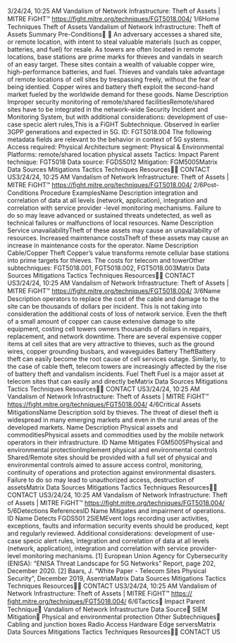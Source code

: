 3/24/24, 10:25 AM Vandalism of Network Infrastructure: Theft of Assets | MITRE FiGHT™
https://ﬁght.mitre.org/techniques/FGT5018.004/ 1/6Home Techniques Theft of Assets
Vandalism of Network
Infrastructure: Theft of Assets
Summary
Pre-Conditions󰅂 󰅂
An adversary accesses a shared site, or remote location, with
intent to steal valuable materials (such as copper, batteries,
and fuel) for resale.
As towers are often located in remote locations, base stations
are prime marks for thieves and vandals in search of an easy
target. These sites contain a wealth of valuable copper wire,
high-performance batteries, and fuel. Thieves and vandals
take advantage of remote locations of cell sites by
trespassing freely, without the fear of being identi ed. Copper
wires and battery theft exploit the second-hand market fueled
by the worldwide demand for these goods.
Name Description
Improper security monitoring of
remote/shared facilitiesRemote/shared sites
have to be integrated in
the network-wide
Security Incident and
Monitoring System, but
with additional
considerations:
development of use-
case speci c alert rules,This is a FiGHT
Subtechnique.
Observed in earlier 3GPP
generations and expected in
5G.
ID: FGT5018.004
The following metadata
fields are relevant to the
behavior in context of 5G
systems.
Access required: Physical
Architecture segment:
Physical & Environmental
Platforms: remote/shared
location physical assets
Tactics: Impact
Parent technique: FGT5018
Data source: FGDS5012
Mitigation: FGM5005Matrix Data Sources Mitigations Tactics Techniques Resources󰍝󰇙
CONTACT US3/24/24, 10:25 AM Vandalism of Network Infrastructure: Theft of Assets | MITRE FiGHT™
https://ﬁght.mitre.org/techniques/FGT5018.004/ 2/6Post-Conditions
Procedure ExamplesName Description
integration and
correlation of data at all
levels (network,
application), integration
and correlation with
service provider -level
monitoring
mechanisms. Failure to
do so may leave
advanced or sustained
threats undetected, as
well as technical
failures or malfunctions
of local resources.
Name Description
Service unavailabilityTheft of these assets
may cause an
unavailability of
resources.
Increased maintenance costsTheft of these assets
may cause an increase
in maintenance costs
for the operator.
Name Description
Cable/Copper Theft Copper’s value
transforms remote
cellular base stations
into prime targets for
thieves. The costs for
telecom and towerOther subtechniques:
FGT5018.001,
FGT5018.002, FGT5018.003Matrix Data Sources Mitigations Tactics Techniques Resources󰍝󰇙
CONTACT US3/24/24, 10:25 AM Vandalism of Network Infrastructure: Theft of Assets | MITRE FiGHT™
https://ﬁght.mitre.org/techniques/FGT5018.004/ 3/6Name Description
operators to replace the
cost of the cable and
damage to the site can
be thousands of dollars
per incident. This is not
taking into
consideration the
additional costs of loss
of network service. Even
the theft of a small
amount of copper can
cause extensive
damage to site
equipment, costing cell
towers owners
thousands of dollars in
repairs, replacement,
and network downtime.
There are several
expensive copper items
at cell sites that are very
attractive to thieves,
such as the ground
wires, copper grounding
busbars, and
waveguides
Battery TheftBattery theft can easily
become the root cause
of cell services outage.
Similarly, to the case of
cable theft, telecom
towers are increasingly
affected by the rise of
battery theft and
vandalism incidents.
Fuel Theft Fuel is a major asset at
telecom sites that can
easily and directly beMatrix Data Sources Mitigations Tactics Techniques Resources󰍝󰇙
CONTACT US3/24/24, 10:25 AM Vandalism of Network Infrastructure: Theft of Assets | MITRE FiGHT™
https://ﬁght.mitre.org/techniques/FGT5018.004/ 4/6Critical Assets
MitigationsName Description
sold by thieves. The
threat of diesel theft is
widespread in many
emerging markets and
even in the rural areas
of the developed
markets.
Name Description
Physical assets and
commoditiesPhysical assets and
commodities used by
the mobile network
operators in their
infrastructure.
ID Name Mitigates
FGM5005Physical and
environmental
protectionImplement physical and
environmental controls
Shared/Remote sites
should be provided with
a full set of physical
and environmental
controls aimed to
assure access control,
monitoring, continuity
of operations and
protection against
environmental
disasters. Failure to do
so may lead to
unauthorized access,
destruction of assetsMatrix Data Sources Mitigations Tactics Techniques Resources󰍝󰇙
CONTACT US3/24/24, 10:25 AM Vandalism of Network Infrastructure: Theft of Assets | MITRE FiGHT™
https://ﬁght.mitre.org/techniques/FGT5018.004/ 5/6Detections
ReferencesID Name Mitigates
and impairment of
operations.
ID Name Detects
FGDS501
2SIEMEvent logs recording
user activities,
exceptions, faults and
information security
events should be
produced, kept and
regularly reviewed.
Additional
considerations:
development of use-
case speci c alert rules,
integration and
correlation of data at all
levels (network,
application), integration
and correlation with
service provider-level
monitoring
mechanisms.
[1] European Union Agency for Cybersecurity (ENISA): “ENISA
Threat Landscape for 5G Networks” Report, page 202,
December 2020.
[2] Baars, J. “White Paper - Telecom Sites Physical Security”,
December 2019, AsentriaMatrix Data Sources Mitigations Tactics Techniques Resources󰍝󰇙
CONTACT US3/24/24, 10:25 AM Vandalism of Network Infrastructure: Theft of Assets | MITRE FiGHT™
https://ﬁght.mitre.org/techniques/FGT5018.004/ 6/6Tactics󰅀
Impact
Parent Technique󰅀
Vandalism of Network Infrastructure
Data Source󰅀
SIEM
Mitigation󰅀
Physical and environmental protection
Other Subtechniques󰅀
Cabling and junction boxes
Radio Access Hardware
Edge serversMatrix Data Sources Mitigations Tactics Techniques Resources󰍝󰇙
CONTACT US